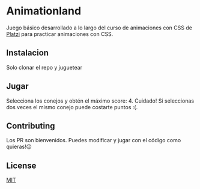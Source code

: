 # Animationland

Juego básico desarrollado a lo largo del curso de animaciones con CSS de [Platzi](https://platzi.com/) para practicar animaciones con CSS.

## Instalacion

Solo clonar el repo y juguetear

## Jugar

Selecciona los conejos y obtén el máximo score: 4. Cuidado! Si seleccionas dos veces el mismo conejo puede costarte puntos :(.

## Contributing
Los PR son bienvenidos. Puedes modificar y jugar con el código como quieras!😉 

## License
[MIT](https://choosealicense.com/licenses/mit/)
